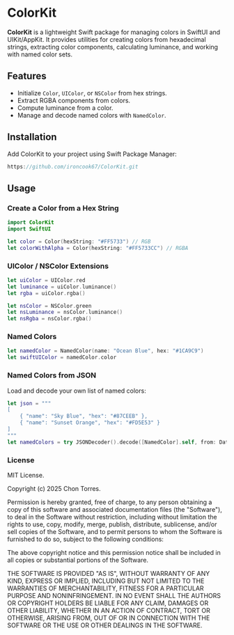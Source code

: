 # ColorKit

**ColorKit** is a lightweight Swift package for managing colors in SwiftUI and UIKit/AppKit. It provides utilities for creating colors from hexadecimal strings, extracting color components, calculating luminance, and working with named color sets.

## Features

- Initialize `Color`, `UIColor`, or `NSColor` from hex strings.
- Extract RGBA components from colors.
- Compute luminance from a color.
- Manage and decode named colors with `NamedColor`.

## Installation

Add ColorKit to your project using Swift Package Manager:

```swift
https://github.com/ironcook67/ColorKit.git
```

## Usage

### Create a Color from a Hex String

```swift
import ColorKit
import SwiftUI

let color = Color(hexString: "#FF5733") // RGB
let colorWithAlpha = Color(hexString: "#FF5733CC") // RGBA
```

### UIColor / NSColor Extensions

```swift
let uiColor = UIColor.red
let luminance = uiColor.luminance()
let rgba = uiColor.rgba()

let nsColor = NSColor.green
let nsLuminance = nsColor.luminance()
let nsRgba = nsColor.rgba()
```

### Named Colors

```swift
let namedColor = NamedColor(name: "Ocean Blue", hex: "#1CA9C9")
let swiftUIColor = namedColor.color
```

### Named Colors from JSON

Load and decode your own list of named colors:

```swift
let json = """
[
    { "name": "Sky Blue", "hex": "#87CEEB" },
    { "name": "Sunset Orange", "hex": "#FD5E53" }
]
"""
let namedColors = try JSONDecoder().decode([NamedColor].self, from: Data(json.utf8))
```
### License

MIT License.

Copyright (c) 2025 Chon Torres.

Permission is hereby granted, free of charge, to any person obtaining a copy of this software and associated documentation files (the "Software"), to deal in the Software without restriction, including without limitation the rights to use, copy, modify, merge, publish, distribute, sublicense, and/or sell copies of the Software, and to permit persons to whom the Software is furnished to do so, subject to the following conditions:

The above copyright notice and this permission notice shall be included in all copies or substantial portions of the Software.

THE SOFTWARE IS PROVIDED "AS IS", WITHOUT WARRANTY OF ANY KIND, EXPRESS OR IMPLIED, INCLUDING BUT NOT LIMITED TO THE WARRANTIES OF MERCHANTABILITY, FITNESS FOR A PARTICULAR PURPOSE AND NONINFRINGEMENT. IN NO EVENT SHALL THE AUTHORS OR COPYRIGHT HOLDERS BE LIABLE FOR ANY CLAIM, DAMAGES OR OTHER LIABILITY, WHETHER IN AN ACTION OF CONTRACT, TORT OR OTHERWISE, ARISING FROM, OUT OF OR IN CONNECTION WITH THE SOFTWARE OR THE USE OR OTHER DEALINGS IN THE SOFTWARE.

